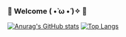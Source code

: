 ### 🧩 Welcome ( •̀ ω •́ )✧ 🌱
[![Anurag's GitHub stats](https://github-readme-stats.vercel.app/api?username=szun8&theme=vue&show_icons=true)](https://github.com/szun8)
[![Top Langs](https://github-readme-stats.vercel.app/api/top-langs/?username=szun8&theme=vue&show_icons=true&layout=compact)](https://github.com/szun8)

<!--
**szun8/szun8** is a ✨ _special_ ✨ repository because its `README.md` (this file) appears on your GitHub profile.

Here are some ideas to get you started:

- 🔭 I’m currently working on ...
- 🌱 I’m currently learning ...
- 👯 I’m looking to collaborate on ...
- 🤔 I’m looking for help with ...
- 💬 Ask me about ...
- 📫 How to reach me: ...
- 😄 Pronouns: ...
- ⚡ Fun fact: ...
-->
